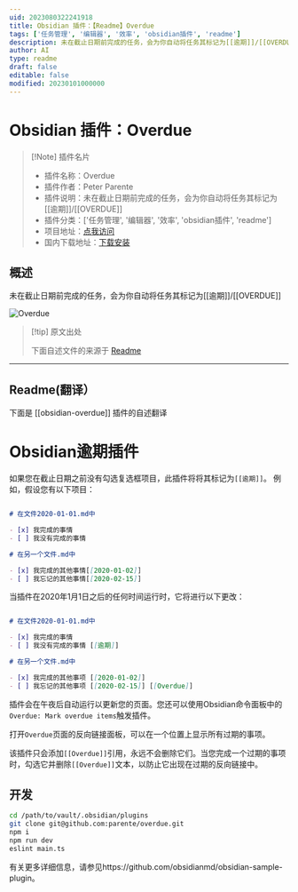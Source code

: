 ```yaml
---
uid: 2023080322241918
title: Obsidian 插件：【Readme】Overdue
tags: ['任务管理', '编辑器', '效率', 'obsidian插件', 'readme']
description: 未在截止日期前完成的任务，会为你自动将任务其标记为[[逾期]]/[[OVERDUE]]
author: AI
type: readme
draft: false
editable: false
modified: 20230101000000
---
```


# Obsidian 插件：Overdue

> [!Note] 插件名片
> - 插件名称：Overdue
> - 插件作者：Peter Parente
> - 插件说明：未在截止日期前完成的任务，会为你自动将任务其标记为[[逾期]]/[[OVERDUE]]
> - 插件分类：['任务管理', '编辑器', '效率', 'obsidian插件', 'readme']
> - 项目地址：[点我访问](https://github.com/parente/obsidian-overdue)
> - 国内下载地址：[下载安装](https://pkmer.cn/products/plugin/pluginMarket/?obsidian-overdue)

## 概述

未在截止日期前完成的任务，会为你自动将任务其标记为[[逾期]]/[[OVERDUE]]

![Overdue](https://cdn.pkmer.cn/covers/obsidian-overdue.PNG!pkmer)

> [!tip] 原文出处
> 
>下面自述文件的来源于 [Readme](https://ghproxy.net/https://raw.githubusercontent.com/parente/obsidian-overdue/main/README.md)
> 

---

## Readme(翻译）

下面是 [[obsidian-overdue]] 插件的自述翻译


# Obsidian逾期插件

如果您在截止日期之前没有勾选复选框项目，此插件将将其标记为`[[逾期]]`。
例如，假设您有以下项目：

```markdown

# 在文件2020-01-01.md中

- [x] 我完成的事情
- [ ] 我没有完成的事情

# 在另一个文件.md中

- [x] 我完成的其他事情[[2020-01-02]]
- [ ] 我忘记的其他事情[[2020-02-15]]
```

当插件在2020年1月1日之后的任何时间运行时，它将进行以下更改：

```markdown

# 在文件2020-01-01.md中

- [x] 我完成的事情
- [ ] 我没有完成的事情 [[逾期]]

# 在另一个文件.md中

- [x] 我完成的其他事项 [[2020-01-02]]
- [ ] 我忘记的其他事项 [[2020-02-15]] [[Overdue]]
```

插件会在午夜后自动运行以更新您的页面。您还可以使用Obsidian命令面板中的`Overdue: Mark overdue items`触发插件。

打开`Overdue`页面的反向链接面板，可以在一个位置上显示所有过期的事项。

该插件只会添加`[[Overdue]]`引用，永远不会删除它们。当您完成一个过期的事项时，勾选它并删除`[[Overdue]]`文本，以防止它出现在过期的反向链接中。

## 开发

```bash
cd /path/to/vault/.obsidian/plugins
git clone git@github.com:parente/overdue.git
npm i
npm run dev
eslint main.ts
```

有关更多详细信息，请参见https://github.com/obsidianmd/obsidian-sample-plugin。



